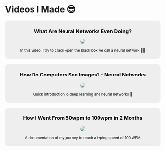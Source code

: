 # Videos I Made 😎

<div style="background-color: #eee; padding: 20px; border-radius: 10px; padding-top: 1px; color: #000;
" align="center">
  <h3 style="color: #000">What Are Neural Networks Even Doing?</h2>
  <p>
      <a href="https://www.youtube.com/watch?v=pdNYw6qwuNc">
      <img src="https://img.youtube.com/vi/pdNYw6qwuNc/maxresdefault.jpg" style="max-width: 512px; border-radius: 20px;">
      </a>
  </p>
  <small>
  In this video, I try to crack open the black box we call a neural network 💪💪
  </small>
</div>
<br>

<div style="background-color: #eee; padding: 20px; border-radius: 10px; padding-top: 1px; color: #000
" align="center">
  <h3 style="color: #000">How Do Computers See Images? - Neural Networks</h3>
  <p>
      <a href="https://www.youtube.com/watch?v=-QQML5kf26Q">
      <img src="https://img.youtube.com/vi/-QQML5kf26Q/maxresdefault.jpg" style="max-width: 512px; border-radius: 20px;">
      </a>
  </p>
  <small>
  Quick introduction to deep learning and neural networks 🧠
  </small>
</div>
<br>

<div style="background-color: #eee; padding: 20px; border-radius: 10px; padding-top: 1px; color: #000
" align="center">
  <h3 style="color: #000">How I Went From 50wpm to 100wpm in 2 Months</h3>
  <p>
      <a href="https://www.youtube.com/watch?v=ACMZY-L2PJM">
      <img src="https://img.youtube.com/vi/ACMZY-L2PJM/maxresdefault.jpg" style="max-width: 512px; border-radius: 20px;">
      </a>
  </p>
  <small>
  A documentation of my journey to reach a typing speed of 100 WPM</small>
</div>